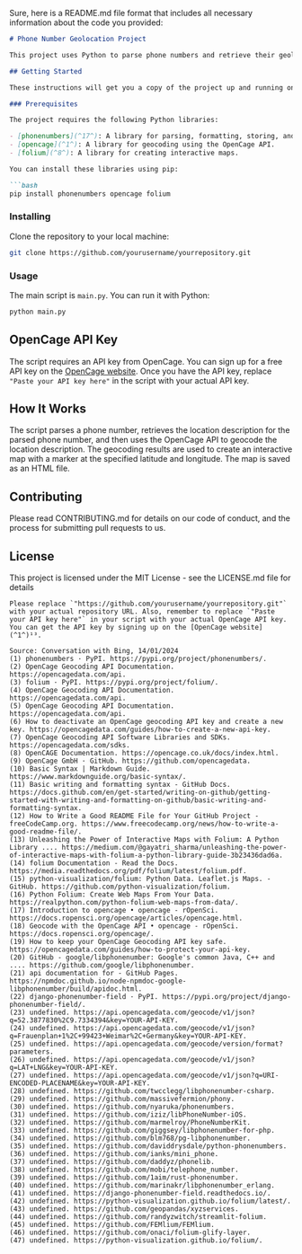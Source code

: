 Sure, here is a README.md file format that includes all necessary information about the code you provided:

```markdown
# Phone Number Geolocation Project

This project uses Python to parse phone numbers and retrieve their geolocation information.

## Getting Started

These instructions will get you a copy of the project up and running on your local machine for development and testing purposes.

### Prerequisites

The project requires the following Python libraries:

- [phonenumbers](^17^): A library for parsing, formatting, storing, and validating international phone numbers.
- [opencage](^1^): A library for geocoding using the OpenCage API.
- [folium](^8^): A library for creating interactive maps.

You can install these libraries using pip:

```bash
pip install phonenumbers opencage folium
```

### Installing

Clone the repository to your local machine:

```bash
git clone https://github.com/yourusername/yourrepository.git
```

### Usage

The main script is `main.py`. You can run it with Python:

```bash
python main.py
```

## OpenCage API Key

The script requires an API key from OpenCage. You can sign up for a free API key on the [OpenCage website](^1^). Once you have the API key, replace `"Paste your API key here"` in the script with your actual API key.

## How It Works

The script parses a phone number, retrieves the location description for the parsed phone number, and then uses the OpenCage API to geocode the location description. The geocoding results are used to create an interactive map with a marker at the specified latitude and longitude. The map is saved as an HTML file.

## Contributing

Please read CONTRIBUTING.md for details on our code of conduct, and the process for submitting pull requests to us.

## License

This project is licensed under the MIT License - see the LICENSE.md file for details
```
Please replace `"https://github.com/yourusername/yourrepository.git"` with your actual repository URL. Also, remember to replace `"Paste your API key here"` in your script with your actual OpenCage API key. You can get the API key by signing up on the [OpenCage website](^1^)¹³.

Source: Conversation with Bing, 14/01/2024
(1) phonenumbers · PyPI. https://pypi.org/project/phonenumbers/.
(2) OpenCage Geocoding API Documentation. https://opencagedata.com/api.
(3) folium · PyPI. https://pypi.org/project/folium/.
(4) OpenCage Geocoding API Documentation. https://opencagedata.com/api.
(5) OpenCage Geocoding API Documentation. https://opencagedata.com/api.
(6) How to deactivate an OpenCage geocoding API key and create a new key. https://opencagedata.com/guides/how-to-create-a-new-api-key.
(7) OpenCage Geocoding API Software Libraries and SDKs. https://opencagedata.com/sdks.
(8) OpenCAGE Documentation. https://opencage.co.uk/docs/index.html.
(9) OpenCage GmbH · GitHub. https://github.com/opencagedata.
(10) Basic Syntax | Markdown Guide. https://www.markdownguide.org/basic-syntax/.
(11) Basic writing and formatting syntax - GitHub Docs. https://docs.github.com/en/get-started/writing-on-github/getting-started-with-writing-and-formatting-on-github/basic-writing-and-formatting-syntax.
(12) How to Write a Good README File for Your GitHub Project - freeCodeCamp.org. https://www.freecodecamp.org/news/how-to-write-a-good-readme-file/.
(13) Unleashing the Power of Interactive Maps with Folium: A Python Library .... https://medium.com/@gayatri_sharma/unleashing-the-power-of-interactive-maps-with-folium-a-python-library-guide-3b23436dad6a.
(14) folium Documentation - Read the Docs. https://media.readthedocs.org/pdf/folium/latest/folium.pdf.
(15) python-visualization/folium: Python Data. Leaflet.js Maps. - GitHub. https://github.com/python-visualization/folium.
(16) Python Folium: Create Web Maps From Your Data. https://realpython.com/python-folium-web-maps-from-data/.
(17) Introduction to opencage • opencage - rOpenSci. https://docs.ropensci.org/opencage/articles/opencage.html.
(18) Geocode with the OpenCage API • opencage - rOpenSci. https://docs.ropensci.org/opencage/.
(19) How to keep your OpenCage Geocoding API key safe. https://opencagedata.com/guides/how-to-protect-your-api-key.
(20) GitHub - google/libphonenumber: Google's common Java, C++ and .... https://github.com/google/libphonenumber.
(21) api documentation for - GitHub Pages. https://npmdoc.github.io/node-npmdoc-google-libphonenumber/build/apidoc.html.
(22) django-phonenumber-field · PyPI. https://pypi.org/project/django-phonenumber-field/.
(23) undefined. https://api.opencagedata.com/geocode/v1/json?q=52.3877830%2C9.7334394&key=YOUR-API-KEY.
(24) undefined. https://api.opencagedata.com/geocode/v1/json?q=Frauenplan+1%2C+99423+Weimar%2C+Germany&key=YOUR-API-KEY.
(25) undefined. https://api.opencagedata.com/geocode/version/format?parameters.
(26) undefined. https://api.opencagedata.com/geocode/v1/json?q=LAT+LNG&key=YOUR-API-KEY.
(27) undefined. https://api.opencagedata.com/geocode/v1/json?q=URI-ENCODED-PLACENAME&key=YOUR-API-KEY.
(28) undefined. https://github.com/twcclegg/libphonenumber-csharp.
(29) undefined. https://github.com/massivefermion/phony.
(30) undefined. https://github.com/nyaruka/phonenumbers.
(31) undefined. https://github.com/iziz/libPhoneNumber-iOS.
(32) undefined. https://github.com/marmelroy/PhoneNumberKit.
(33) undefined. https://github.com/giggsey/libphonenumber-for-php.
(34) undefined. https://github.com/blm768/pg-libphonenumber.
(35) undefined. https://github.com/daviddrysdale/python-phonenumbers.
(36) undefined. https://github.com/ianks/mini_phone.
(37) undefined. https://github.com/daddyz/phonelib.
(38) undefined. https://github.com/mobi/telephone_number.
(39) undefined. https://github.com/1aim/rust-phonenumber.
(40) undefined. https://github.com/marinakr/libphonenumber_erlang.
(41) undefined. https://django-phonenumber-field.readthedocs.io/.
(42) undefined. https://python-visualization.github.io/folium/latest/.
(43) undefined. https://github.com/geopandas/xyzservices.
(44) undefined. https://github.com/randyzwitch/streamlit-folium.
(45) undefined. https://github.com/FEMlium/FEMlium.
(46) undefined. https://github.com/onaci/folium-glify-layer.
(47) undefined. https://python-visualization.github.io/folium/.